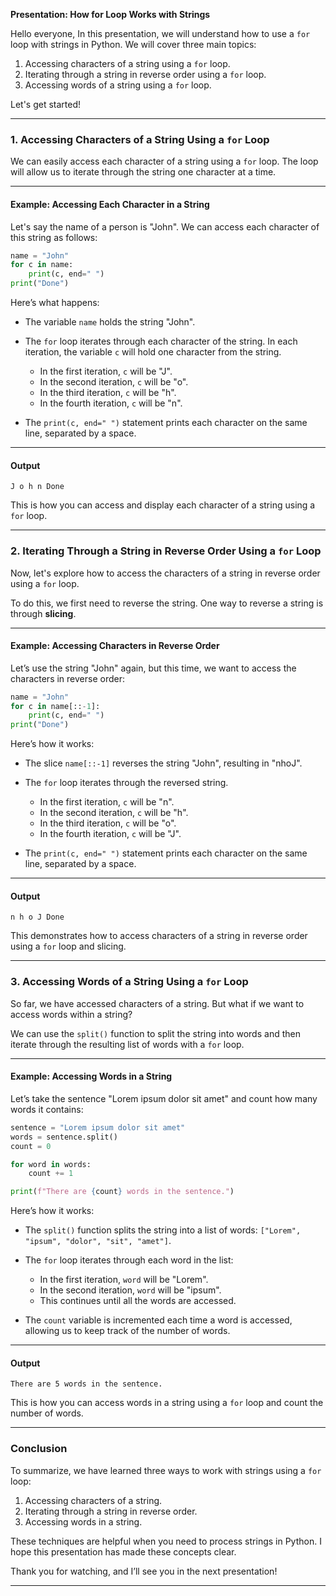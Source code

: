 **Presentation: How for Loop Works with Strings**

Hello everyone,
In this presentation, we will understand how to use a `for` loop with strings in Python. We will cover three main topics:

1. Accessing characters of a string using a `for` loop.
2. Iterating through a string in reverse order using a `for` loop.
3. Accessing words of a string using a `for` loop.

Let's get started!

---

### **1. Accessing Characters of a String Using a `for` Loop**

We can easily access each character of a string using a `for` loop. The loop will allow us to iterate through the string one character at a time.

---

#### **Example: Accessing Each Character in a String**

Let's say the name of a person is "John". We can access each character of this string as follows:

```python
name = "John"
for c in name:
    print(c, end=" ")
print("Done")
```

Here’s what happens:

* The variable `name` holds the string "John".
* The `for` loop iterates through each character of the string. In each iteration, the variable `c` will hold one character from the string.

  * In the first iteration, `c` will be "J".
  * In the second iteration, `c` will be "o".
  * In the third iteration, `c` will be "h".
  * In the fourth iteration, `c` will be "n".
* The `print(c, end=" ")` statement prints each character on the same line, separated by a space.

---

#### **Output**

```
J o h n Done
```

This is how you can access and display each character of a string using a `for` loop.

---

### **2. Iterating Through a String in Reverse Order Using a `for` Loop**

Now, let's explore how to access the characters of a string in reverse order using a `for` loop.

To do this, we first need to reverse the string. One way to reverse a string is through **slicing**.

---

#### **Example: Accessing Characters in Reverse Order**

Let’s use the string "John" again, but this time, we want to access the characters in reverse order:

```python
name = "John"
for c in name[::-1]:
    print(c, end=" ")
print("Done")
```

Here’s how it works:

* The slice `name[::-1]` reverses the string "John", resulting in "nhoJ".
* The `for` loop iterates through the reversed string.

  * In the first iteration, `c` will be "n".
  * In the second iteration, `c` will be "h".
  * In the third iteration, `c` will be "o".
  * In the fourth iteration, `c` will be "J".
* The `print(c, end=" ")` statement prints each character on the same line, separated by a space.

---

#### **Output**

```
n h o J Done
```

This demonstrates how to access characters of a string in reverse order using a `for` loop and slicing.

---

### **3. Accessing Words of a String Using a `for` Loop**

So far, we have accessed characters of a string. But what if we want to access words within a string?

We can use the `split()` function to split the string into words and then iterate through the resulting list of words with a `for` loop.

---

#### **Example: Accessing Words in a String**

Let’s take the sentence "Lorem ipsum dolor sit amet" and count how many words it contains:

```python
sentence = "Lorem ipsum dolor sit amet"
words = sentence.split()
count = 0

for word in words:
    count += 1

print(f"There are {count} words in the sentence.")
```

Here’s how it works:

* The `split()` function splits the string into a list of words: `["Lorem", "ipsum", "dolor", "sit", "amet"]`.
* The `for` loop iterates through each word in the list:

  * In the first iteration, `word` will be "Lorem".
  * In the second iteration, `word` will be "ipsum".
  * This continues until all the words are accessed.
* The `count` variable is incremented each time a word is accessed, allowing us to keep track of the number of words.

---

#### **Output**

```
There are 5 words in the sentence.
```

This is how you can access words in a string using a `for` loop and count the number of words.

---

### **Conclusion**

To summarize, we have learned three ways to work with strings using a `for` loop:

1. Accessing characters of a string.
2. Iterating through a string in reverse order.
3. Accessing words in a string.

These techniques are helpful when you need to process strings in Python. I hope this presentation has made these concepts clear.

Thank you for watching, and I’ll see you in the next presentation!

---
